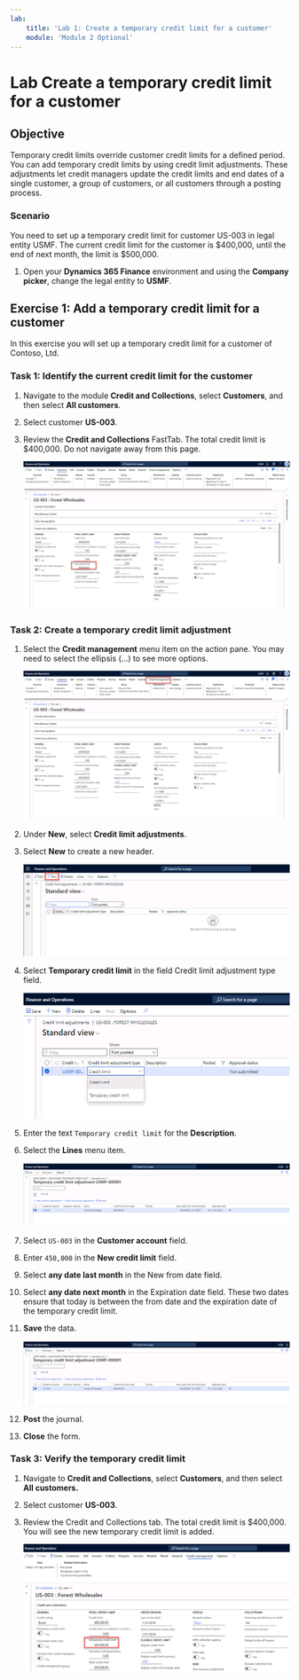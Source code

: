 ```yaml
---
lab:
    title: 'Lab 1: Create a temporary credit limit for a customer'
    module: 'Module 2 Optional'
---
```


# Lab Create a temporary credit limit for a customer

## Objective

Temporary credit limits override customer credit limits for a defined period. You can add temporary credit limits by using credit limit adjustments. These adjustments let credit managers update the credit limits and end dates of a single customer, a group of customers, or all customers through a posting process. 

### Scenario 

You need to set up a temporary credit limit for customer US-003 in legal entity USMF. The current credit limit for the customer is $400,000, until the end of next month, the limit is $500,000. 

1.  Open your **Dynamics 365 Finance** environment and using the **Company picker**, change the legal entity to **USMF**. 


## Exercise 1: Add a temporary credit limit for a customer

In this exercise you will set up a temporary credit limit for a customer of Contoso, Ltd. 

### Task 1: Identify the current credit limit for the customer

1.  Navigate to the module **Credit and Collections**, select **Customers**, and then select **All customers**. 

2.  Select customer **US-003**.

3.  Review the **Credit and Collections** FastTab. The total credit limit is $400,000. Do not navigate away from this page. 

    ![](../images/Module_3_Activity_1_-_Create_a_temporary_credit_limit_for_a_customer_image1.png) 


### Task 2: Create a temporary credit limit adjustment

1.  Select the **Credit management** menu item on the action pane. You may need to select the ellipsis (...) to see more options. 

    ![](../images/Module_3_Activity_1_-_Create_a_temporary_credit_limit_for_a_customer_image2.png)
 
2.  Under **New**, select **Credit limit adjustments**. 

3.  Select **New** to create a new header. 

    ![](../images/Module_3_Activity_1_-_Create_a_temporary_credit_limit_for_a_customer_image3.png)

4.  Select **Temporary credit limit** in the field Credit limit adjustment type field. 

    ![](../images/Module_3_Activity_1_-_Create_a_temporary_credit_limit_for_a_customer_image4.png)

5.  Enter the text `Temporary credit limit` for the **Description**.

6.  Select the **Lines** menu item. 

    ![](../images/Module_3_Activity_1_-_Create_a_temporary_credit_limit_for_a_customer_image5.png)

7.  Select `US-003` in the **Customer account** field.

8.  Enter `450,000` in the **New credit limit** field. 

9.  Select **any date last month** in the New from date field.

10. Select **any date next month** in the Expiration date field. These two dates ensure that today is between the from date and the expiration date of the temporary credit limit. 

11. **Save** the data. 

    ![](../images/Module_3_Activity_1_-_Create_a_temporary_credit_limit_for_a_customer_image6.png)

12. **Post** the journal. 

13. **Close** the form. 


### Task 3: Verify the temporary credit limit

1.  Navigate to **Credit and Collections**, select **Customers**, and then select **All customers.**

2.  Select customer **US-003**. 

3.  Review the Credit and Collections tab. The total credit limit is $400,000. You will see the new temporary credit limit is added. 

    ![](../images/Module_3_Activity_1_-_Create_a_temporary_credit_limit_for_a_customer_image7.png)

